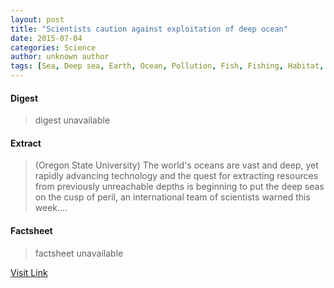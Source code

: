 ```yaml
---
layout: post
title: "Scientists caution against exploitation of deep ocean"
date: 2015-07-04
categories: Science
author: unknown author
tags: [Sea, Deep sea, Earth, Ocean, Pollution, Fish, Fishing, Habitat, Natural environment, Mining, Climate change, Orange roughy, Oceanography, Physical geography, Earth sciences, Nature]
---
```



#### Digest
>digest unavailable

#### Extract
>(Oregon State University) The world's oceans are vast and deep, yet rapidly advancing technology and the quest for extracting resources from previously unreachable depths is beginning to put the deep seas on the cusp of peril, an international team of scientists warned this week....

#### Factsheet
>factsheet unavailable

[Visit Link](http://www.eurekalert.org/pub_releases/2014-07/osu-sca072914.php)



